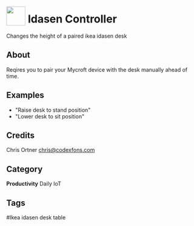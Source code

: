 # <img src="https://raw.githack.com/FortAwesome/Font-Awesome/master/svgs/solid/level-up-alt.svg" card_color="#40DBB0" width="50" height="50" style="vertical-align:bottom"/> Idasen Controller
Changes the height of a paired ikea idasen desk

## About


Reqires you to pair your Mycroft device with the desk manually ahead of time.


## Examples
* "Raise desk to stand position"
* "Lower desk to sit position"

## Credits
Chris Ortner <chris@codexfons.com>

## Category
**Productivity**
Daily
IoT

## Tags
#Ikea idasen desk table

